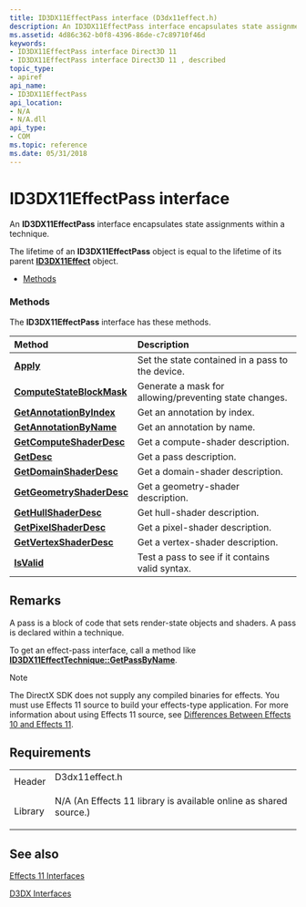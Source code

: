 ```yaml
---
title: ID3DX11EffectPass interface (D3dx11effect.h)
description: An ID3DX11EffectPass interface encapsulates state assignments within a technique.The lifetime of an ID3DX11EffectPass object is equal to the lifetime of its parent ID3DX11Effect object.
ms.assetid: 4d86c362-b0f8-4396-86de-c7c89710f46d
keywords:
- ID3DX11EffectPass interface Direct3D 11
- ID3DX11EffectPass interface Direct3D 11 , described
topic_type:
- apiref
api_name:
- ID3DX11EffectPass
api_location:
- N/A
- N/A.dll
api_type:
- COM
ms.topic: reference
ms.date: 05/31/2018
---
```


# ID3DX11EffectPass interface

An **ID3DX11EffectPass** interface encapsulates state assignments within a technique.

The lifetime of an **ID3DX11EffectPass** object is equal to the lifetime of its parent [**ID3DX11Effect**](id3dx11effect.md) object.

-   [Methods](#methods)

### Methods

The **ID3DX11EffectPass** interface has these methods.



| Method                                                                   | Description                                                       |
|:-------------------------------------------------------------------------|:------------------------------------------------------------------|
| [**Apply**](id3dx11effectpass-apply.md)                                 | Set the state contained in a pass to the device.<br/>       |
| [**ComputeStateBlockMask**](id3dx11effectpass-computestateblockmask.md) | Generate a mask for allowing/preventing state changes.<br/> |
| [**GetAnnotationByIndex**](id3dx11effectpass-getannotationbyindex.md)   | Get an annotation by index.<br/>                            |
| [**GetAnnotationByName**](id3dx11effectpass-getannotationbyname.md)     | Get an annotation by name.<br/>                             |
| [**GetComputeShaderDesc**](id3dx11effectpass-getcomputeshaderdesc.md)   | Get a compute-shader description.<br/>                      |
| [**GetDesc**](id3dx11effectpass-getdesc.md)                             | Get a pass description.<br/>                                |
| [**GetDomainShaderDesc**](id3dx11effectpass-getdomainshaderdesc.md)     | Get a domain-shader description.<br/>                       |
| [**GetGeometryShaderDesc**](id3dx11effectpass-getgeometryshaderdesc.md) | Get a geometry-shader description.<br/>                     |
| [**GetHullShaderDesc**](id3dx11effectpass-gethullshaderdesc.md)         | Get hull-shader description.<br/>                           |
| [**GetPixelShaderDesc**](id3dx11effectpass-getpixelshaderdesc.md)       | Get a pixel-shader description.<br/>                        |
| [**GetVertexShaderDesc**](id3dx11effectpass-getvertexshaderdesc.md)     | Get a vertex-shader description.<br/>                       |
| [**IsValid**](id3dx11effectpass-isvalid.md)                             | Test a pass to see if it contains valid syntax.<br/>        |



 

## Remarks

A pass is a block of code that sets render-state objects and shaders. A pass is declared within a technique.

To get an effect-pass interface, call a method like [**ID3DX11EffectTechnique::GetPassByName**](id3dx11effecttechnique-getpassbyname.md).

> [!Note]  
> The DirectX SDK does not supply any compiled binaries for effects. You must use Effects 11 source to build your effects-type application. For more information about using Effects 11 source, see [Differences Between Effects 10 and Effects 11](d3d11-graphics-programming-guide-effects-differences.md).

 

## Requirements



|                    |                                                                                                                                              |
|--------------------|----------------------------------------------------------------------------------------------------------------------------------------------|
| Header<br/>  | <dl> <dt>D3dx11effect.h</dt> </dl>                                                    |
| Library<br/> | <dl> <dt>N/A (An Effects 11 library is available online as shared source.)</dt> </dl> |



## See also

<dl> <dt>

[Effects 11 Interfaces](d3d11-graphics-reference-effects11-interfaces.md)
</dt> <dt>

[D3DX Interfaces](d3d11-graphics-reference-d3dx11-interfaces.md)
</dt> </dl>

 

 





